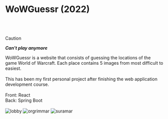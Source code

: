 # WoWGuessr (2022)
<br></br>
> [!CAUTION]
> **_Can't play anymore_**
> 
WoWGuessr is a website that consists of guessing the locations of the game World of Warcraft. Each place contains 5 images from most difficult to easiest.
<br></br>
This has been my first personal project after finishing the web application development course.
<br></br>
Front: React  
Back: Spring Boot
<br></br>
![lobby](https://github.com/DavideZenobi/alphafoxweb/assets/55576514/173efffb-5e3d-4bcb-a29b-e68524e5bb67)
![orgrimmar](https://github.com/DavideZenobi/alphafoxweb/assets/55576514/e0c61809-bed9-411f-84b3-3469ccc87c92)
![suramar](https://github.com/DavideZenobi/alphafoxweb/assets/55576514/af1fa577-9de8-45e8-a724-c2994751fdd2)
